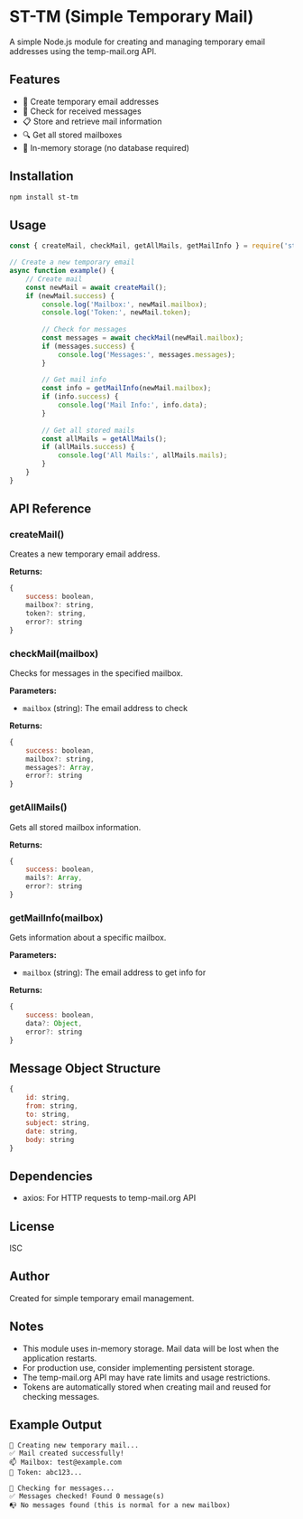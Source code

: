 
# ST-TM (Simple Temporary Mail)

A simple Node.js module for creating and managing temporary email addresses using the temp-mail.org API.

## Features

- 📧 Create temporary email addresses
- 📨 Check for received messages
- 📋 Store and retrieve mail information
- 🔍 Get all stored mailboxes
- 💾 In-memory storage (no database required)

## Installation

```bash
npm install st-tm
```

## Usage

```javascript
const { createMail, checkMail, getAllMails, getMailInfo } = require('st-tm');

// Create a new temporary email
async function example() {
    // Create mail
    const newMail = await createMail();
    if (newMail.success) {
        console.log('Mailbox:', newMail.mailbox);
        console.log('Token:', newMail.token);
        
        // Check for messages
        const messages = await checkMail(newMail.mailbox);
        if (messages.success) {
            console.log('Messages:', messages.messages);
        }
        
        // Get mail info
        const info = getMailInfo(newMail.mailbox);
        if (info.success) {
            console.log('Mail Info:', info.data);
        }
        
        // Get all stored mails
        const allMails = getAllMails();
        if (allMails.success) {
            console.log('All Mails:', allMails.mails);
        }
    }
}
```

## API Reference

### createMail()
Creates a new temporary email address.

**Returns:**
```javascript
{
    success: boolean,
    mailbox?: string,
    token?: string,
    error?: string
}
```

### checkMail(mailbox)
Checks for messages in the specified mailbox.

**Parameters:**
- `mailbox` (string): The email address to check

**Returns:**
```javascript
{
    success: boolean,
    mailbox?: string,
    messages?: Array,
    error?: string
}
```

### getAllMails()
Gets all stored mailbox information.

**Returns:**
```javascript
{
    success: boolean,
    mails?: Array,
    error?: string
}
```

### getMailInfo(mailbox)
Gets information about a specific mailbox.

**Parameters:**
- `mailbox` (string): The email address to get info for

**Returns:**
```javascript
{
    success: boolean,
    data?: Object,
    error?: string
}
```

## Message Object Structure

```javascript
{
    id: string,
    from: string,
    to: string,
    subject: string,
    date: string,
    body: string
}
```

## Dependencies

- axios: For HTTP requests to temp-mail.org API

## License

ISC

## Author

Created for simple temporary email management.

## Notes

- This module uses in-memory storage. Mail data will be lost when the application restarts.
- For production use, consider implementing persistent storage.
- The temp-mail.org API may have rate limits and usage restrictions.
- Tokens are automatically stored when creating mail and reused for checking messages.

## Example Output

```
📧 Creating new temporary mail...
✅ Mail created successfully!
📫 Mailbox: test@example.com
🔑 Token: abc123...

📨 Checking for messages...
✅ Messages checked! Found 0 message(s)
📭 No messages found (this is normal for a new mailbox)
```
